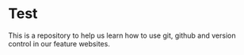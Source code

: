 # Test
This is a repository to help us  learn how to use git, github and version control in our feature websites.
